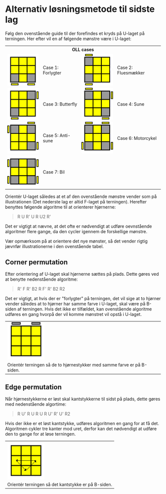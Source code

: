 ﻿# Alternativ løsningsmetode til sidste lag</h1>
Følg den ovenstående guide til der forefindes et kryds på U-laget på terningen. Her efter vil en af følgende mønstre være i U-laget:
		
<table class="cube_table">
	<th colspan="4">OLL cases</th>
	<tr>
		<td class="cube_table_cube_td">
			<img src="../images/beginner/oll-case04.png">
		</td>
		<td class="cube_table_algorithm_td">
			Case 1: Forlygter
		</td>
		<td class="cube_table_cube_td">
			<img src="../images/beginner/oll-case05.png">
		</td>
		<td class="cube_table_algorithm_td">
			Case 2: Fluesmækker
		</td>
	</tr>
	<tr>
		<td class="cube_table_cube_td">
			<img src="../images/beginner/oll-case06.png">
		</td>
		<td class="cube_table_algorithm_td">
			Case 3: Butterfly
		</td>
		<td class="cube_table_cube_td">
			<img src="../images/beginner/oll-case07.png">
		</td>
		<td class="cube_table_algorithm_td">
			Case 4: Sune
		</td>
	</tr>
	<tr>
		<td class="cube_table_cube_td">
			<img src="../images/beginner/oll-case08.png">
		</td>
		<td class="cube_table_algorithm_td">
			Case 5: Anti-sune
		</td>
		<td class="cube_table_cube_td">
			<img src="../images/beginner/oll-case09.png">
		</td>
		<td class="cube_table_algorithm_td">
			Case 6: Motorcykel
		</td>
	</tr>
	<tr>
		<td class="cube_table_cube_td">
			<img src="../images/beginner/oll-case10.png">
		</td>
		<td class="cube_table_algorithm_td">
			Case 7: Bil
		</td>
	</tr>
</table>
		
Orientér U-laget således at et af den ovenstående mønstre vender som på illustrationen (Det nederste lag er altid F-laget på terningen). Herefter benyttes følgende algoritme til at orienterer hjørnerne:
		
> R U R' U R U2 R'

Det er vigtigt at nævne, at det ofte er nødvendigt at udføre oevnstående algoritmer flere gange, da den cycler igennem de forskellige mønstre. 
		
Vær opmærksom på at orientere det nye mønster, så det vender rigtig jævnfør illustrationerne i den ovenstående tabel.
		
## Corner permutation
		
Efter orientering af U-laget skal hjørnerne sættes på plads. Dette gøres ved at benytte nedenstående algoritme:
		
> R' F R' B2 R F' R' B2 R2
		
Det er vigtigt, at hvis der er "forlygter" på terningen, det vil sige at to hjørner vender således at to hjørner har samme farve i U-laget, skal være på B-siden af terningen. Hvis det ikke er tilfældet, kan ovenstående algoritme udføres en gang hvorpå der vil komme mønstret vil opstå i U-laget.
		
<table class="cube_table_content">		
	<tr>
		<td class="cube_table_content_td">		
			<img src="../images/beginner/rubiks_cube_oll_headlights.png" />		
		</td>			
	<tr>		
		<td class="cube_table_content_td" colspan="2">Orientér terningen så de to hjørnestykker med samme farve er på B-siden.</td>		
	</tr>		
</table>
		
## Edge permutation
		
Når hjørnestykkerne er løst skal kantstykkerne til sidst på plads, dette gøres med nedenstående algortime:
		
> R U' R U R U R U' R' U' R2</p>
		
Hvis der ikke er et løst kantstykke, udføres algoritmen en gang for at få det. Algoritmen cykler tre kanter mod uret, derfor kan det nødvendigt at udføre den to gange for at løse terningen.
		
<table class="cube_table_content">		
	<tr>
		<td class="cube_table_content_td">		
			<img src="../images/beginner/pll-case06.png" />		
		</td>
	</tr>
	<tr>		
	<td class="cube_table_content_td" colspan="2">Orientér terningen så det kantstykke er på B-siden.</td>		
	</tr>		
</table>